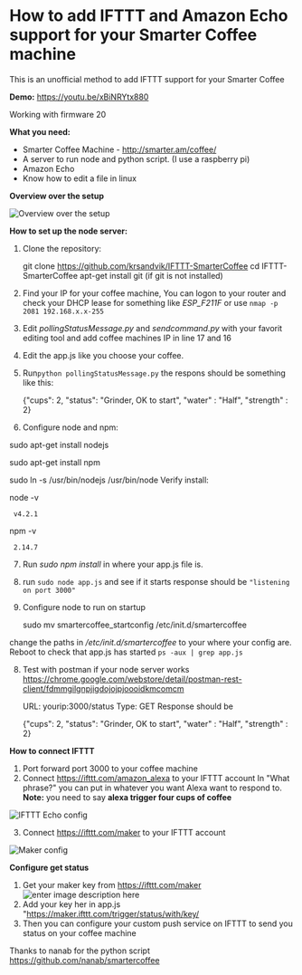 # How to add IFTTT and Amazon Echo support for your Smarter Coffee machine 

This is an unofficial method to add IFTTT support for your Smarter Coffee 

**Demo:** https://youtu.be/xBiNRYtx880

Working with firmware 20 

**What you need:** 

 - Smarter Coffee Machine - http://smarter.am/coffee/  
 - A server to run node and python script. (I use a raspberry pi) 
 - Amazon Echo 
 - Know how to edit a file in linux

**Overview over the setup**

![Overview over the setup](https://lh3.googleusercontent.com/6hHJHuASlAYxphCfqVQxnh36pUBwgA0XO4cKyam4ej2dEqQ7PahzrJ5KnL4sVbECcZXp9w=s0 "Overview over the setup")


**How to set up the node server:** 

 1. Clone the repository: 

      git clone https://github.com/krsandvik/IFTTT-SmarterCoffee
      cd IFTTT-SmarterCoffee 
      apt-get install git (if git is not installed) 

 2. Find your IP for your coffee machine, You can logon to your router
    and check your DHCP lease for something like *ESP_F211F* or use `nmap -p 2081 192.168.x.x-255`
 3. Edit *pollingStatusMessage.py* and *sendcommand.py* with your favorit editing tool and add coffee machines IP in line 17 and 16
 4. Edit the app.js like you choose your coffee.   
 5. Run`python pollingStatusMessage.py` the respons should be something like this:
  

      {"cups": 2, "status": "Grinder, OK to start", "water" : "Half",
        "strength" : 2}

 6. Configure node and npm: 

 sudo apt-get install nodejs

 sudo apt-get install npm 

 sudo ln -s /usr/bin/nodejs /usr/bin/node
	Verify install:  

 node -v 

	 v4.2.1

 npm -v 

     2.14.7

 
 7.  Run *sudo npm install* in where your app.js file is.
 8. run `sudo node app.js` and see if it starts response should be `"listening on port 3000"` 
 8. Configure node to run on startup 

     sudo mv smartercoffee_startconfig /etc/init.d/smartercoffee

 change the paths in */etc/init.d/smartercoffee* to your where your config are. Reboot to check that app.js has started `ps -aux | grep app.js`
 
 8. Test with postman if your node server works https://chrome.google.com/webstore/detail/postman-rest-client/fdmmgilgnpjigdojojpjoooidkmcomcm 

	URL: yourip:3000/status 
	Type: GET 
	Response should be 
	
	  {"cups": 2, "status": "Grinder, OK to start", "water" : "Half",
	    "strength" : 2}

 
 
**How to connect IFTTT**

 1. Port forward  port 3000 to your coffee machine 
 2. Connect https://ifttt.com/amazon_alexa to your IFTTT account 
 In "What phrase?" you can put in whatever you want Alexa want to respond to. **Note:** you need to say **alexa trigger four cups of coffee**
 
 ![IFTTT Echo config](https://lh3.googleusercontent.com/71PSx4gccBjrCd0o02bCMnaDjDFKelqnjZ3O3J-6gOgggqlUWipQV-4m8j8ngK3jQpNNEQ=s0 "Screen Shot 2016-04-16 at 00.33.35.png")
 
 3. Connect https://ifttt.com/maker to your IFTTT account 
 
 ![Maker config](https://lh3.googleusercontent.com/Zg4tWCDK54iiAa3t2nv2NaFxffiDgdCsvB3c4M88M_5_qEXdLqv-0E3t8x5mhR9elqoSDw=s0 "Screen Shot 2016-04-15 at 23.58.45.png")
 

 **Configure get status** 
 

 1. Get your maker key from https://ifttt.com/maker ![enter image description here](https://lh3.googleusercontent.com/70CAG8qZdisw5GCUs3EMekkqwugOjab8JMTa5lUbYytroAy1tjXQHHq6NMXvxz6P2QP4cw=s0 "Screen Shot 2016-04-16 at 12.53.54.png")
 2. Add your key her in app.js "https://maker.ifttt.com/trigger/status/with/key/
 3. Then you can configure your custom push service on IFTTT to send you status on your coffee machine 

Thanks to nanab for the python script https://github.com/nanab/smartercoffee













